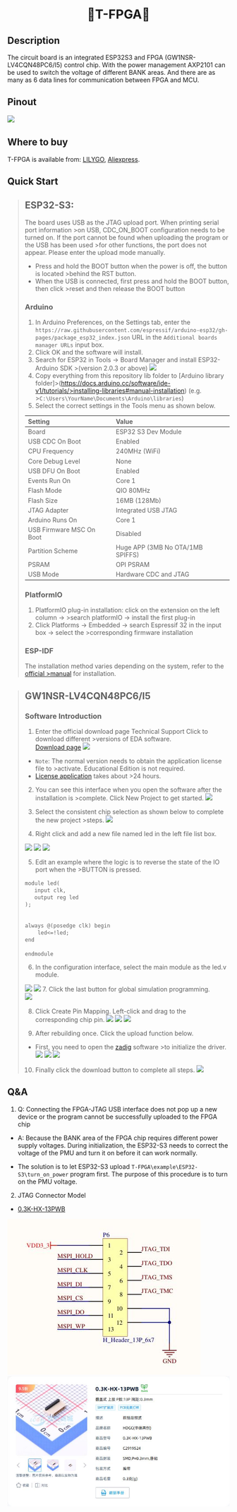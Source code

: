 <h1 align = "center"> 🌟T-FPGA🌟</h1>

## Description

The circuit board is an integrated ESP32S3 and FPGA (GW1NSR-LV4CQN48PC6/I5) control chip. With the power management AXP2101 can be used to switch the voltage of different BANK areas. And there are as many as 6 data lines for communication between FPGA and MCU.

## Pinout

![](image/.jpg)

## Where to buy

T-FPGA is available from: [LILYGO](https://www.lilygo.cc/products/t-fpga), [Aliexpress](https://github.com/Xinyuan-LilyGO/T-FPGA).

## Quick Start 
>## ESP32-S3:
>The board uses USB as the JTAG upload port. When printing serial port information >on USB, CDC_ON_BOOT configuration needs to be turned on. 
>If the port cannot be found when uploading the program or the USB has been used >for other functions, the port does not appear. 
>Please enter the upload mode manually. 
>-  Press and hold the BOOT button when the power is off, the button is located >behind the RST button.
>-  When the USB is connected, first press and hold the BOOT button, then click >reset and then release the BOOT button
>
>### Arduino
>
>1. In Arduino Preferences, on the Settings tab, enter the `https://raw.githubusercontent.com/espressif/arduino-esp32/gh-pages/package_esp32_index.json` 
>URL in the `Additional boards manager URLs` input box.
>2. Click OK and the software will install.
>3. Search for ESP32 in Tools → Board Manager and install ESP32-Arduino SDK >(version 2.0.3 or above)
>![](image/Arduino_board.png)
>4. Copy everything from this repository lib folder to [Arduino library folder]>(https://docs.arduino.cc/software/ide-v1/tutorials/>installing-libraries#manual-installation) (e.g. >`C:\Users\YourName\Documents\Arduino\libraries`)
>5. Select the correct settings in the Tools menu as shown below.
>
>| Setting                  | Value                            |
>| :----------------------- | :------------------------------- |
>| Board                    | ESP32 S3 Dev Module              |
>| USB CDC On Boot          | Enabled                          |
>| CPU Frequency            | 240MHz (WiFi)                    |
>| Core Debug Level         | None                             |
>| USB DFU On Boot          | Enabled                          |
>| Events Run On            | Core 1                           |
>| Flash Mode               | QIO 80MHz                        |
>| Flash Size               | 16MB (128Mb)                     |
>| JTAG Adapter             | Integrated USB JTAG              |
>| Arduino Runs On          | Core 1                           |
>| USB Firmware MSC On Boot | Disabled                         |
>| Partition Scheme         | Huge APP (3MB No OTA/1MB SPIFFS) |
>| PSRAM                    | OPI PSRAM                        |
>| USB Mode                 | Hardware CDC and JTAG            |
>
>### PlatformIO
>
>1. PlatformIO plug-in installation: click on the extension on the left column → >search platformIO → install the first plug-in
>2. Click Platforms → Embedded → search Espressif 32 in the input box → select the >corresponding firmware installation
>
>### ESP-IDF
>
>The installation method varies depending on the system, refer to the [official >manual](https://docs.espressif.com/projects/esp-idf/en/latest/esp32/get-started/>index.html) for installation.

>## GW1NSR-LV4CQN48PC6/I5
>### Software Introduction
>1. Enter the official download page Technical Support Click to download different >versions of EDA software.  
>[Download page](https://www.gowinsemi.com/en/support/database/14/)
>![](image/downloadpage.png)
>- `Note`: The normal version needs to obtain the application license file to >activate. Educational Edition is not required.
>- [License application](https://www.gowinsemi.com/en/support/license/) takes about >24 hours.
>2. You can see this interface when you open the software after the installation is >complete. Click New Project to get started.
>![](image/1.png)
>
>3. Select the consistent chip selection as shown below to complete the new project >steps.
>![](image/2.png)
>
>4. Right click and add a new file named led in the left file list box.  
>
>![](image/3.png)
>![](image/4.png)
>![](image/5.png)
>
>5. Edit an example where the logic is to reverse the state of the IO port when the >BUTTON is pressed.
>```
>module led(
>    input clk,
>    output reg led
>);
>
>
>always @(posedge clk) begin
>     led<=!led;
>end
>
>endmodule
>```
>6. In the configuration interface, select the main module as the led.v module.  
>
>![](image/7.png)
>![](image/8.png)
>7. Click the last button for global simulation programming.  
>![](image/9.png)
>
>8. Click Create Pin Mapping. Left-click and drag to the corresponding chip pin.
>![](image/10.png)
>![](image/11.png)
>![](image/12.png)
>
>9. After rebuilding once. Click the upload function below.
>- First, you need to open the [zadig](https://zadig.en.lo4d.com/windows) software >to initialize the driver.
>![](image/13.png)
>![](image/14.png)
>![](image/15.png)
>
>10. Finally click the download button to complete all steps.
>![](image/16.png)



## Q&A

1. Q: Connecting the FPGA-JTAG USB interface does not pop up a new device or the program cannot be successfully uploaded to the FPGA chip
- A: Because the BANK area of the FPGA chip requires different power supply voltages. During initialization, the ESP32-S3 needs to correct the voltage of the PMU and turn it on before it can work normally.

- The solution is to let ESP32-S3 upload `T-FPGA\example\ESP32-S3\turn_on_power` program first. The purpose of this procedure is to turn on the PMU voltage.

2. JTAG Connector Model

* [0.3K-HX-13PWB](https://item.szlcsc.com/3222443.html)

![](./image/JTAG.jpg)
![](./image/conn.jpg)